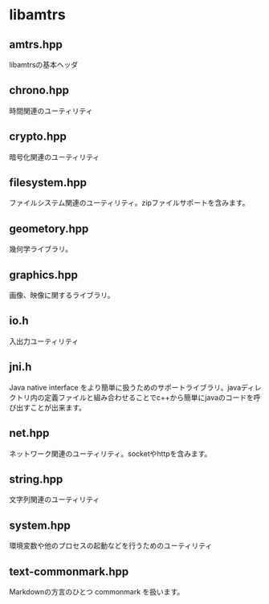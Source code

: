# libamtrs

## amtrs.hpp

libamtrsの基本ヘッダ

## chrono.hpp

時間関連のユーティリティ

## crypto.hpp

暗号化関連のユーティリティ

## filesystem.hpp

ファイルシステム関連のユーティリティ。zipファイルサポートを含みます。

## geometory.hpp

幾何学ライブラリ。

## graphics.hpp

画像、映像に関するライブラリ。

## io.h

入出力ユーティリティ

## jni.h

Java native interface をより簡単に扱うためのサポートライブラリ。javaディレクトリ内の定義ファイルと組み合わせることでc++から簡単にjavaのコードを呼び出すことが出来ます。

## net.hpp

ネットワーク関連のユーティリティ。socketやhttpを含みます。

## string.hpp

文字列関連のユーティリティ

## system.hpp

環境変数や他のプロセスの起動などを行うためのユーティリティ

## text-commonmark.hpp

Markdownの方言のひとつ commonmark を扱います。

